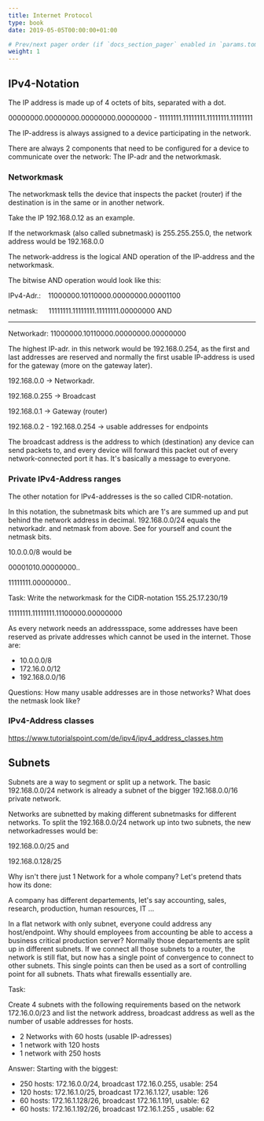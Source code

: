 ```yaml
---
title: Internet Protocol
type: book
date: 2019-05-05T00:00:00+01:00

# Prev/next pager order (if `docs_section_pager` enabled in `params.toml`)
weight: 1
---
```


## IPv4-Notation
The IP address is made up of 4 octets of bits, separated with a dot. 

00000000.00000000.00000000.00000000 - 11111111.11111111.11111111.11111111

The IP-address is always assigned to a device participating in the network.

There are always 2 components that need to be configured for a device to communicate over the network: The IP-adr and the networkmask.

### Networkmask
The networkmask tells the device that inspects the packet (router) if the destination is in the same or in another network.  

Take the IP 192.168.0.12 as an example.

If the networkmask (also called subnetmask) is 255.255.255.0, the network address would be 192.168.0.0

The network-address is the logical AND operation of the IP-address and the networkmask.

The bitwise AND operation would look like this:

IPv4-Adr.: &ensp; 11000000.10110000.00000000.00001100

netmask: &ensp;&ensp; 11111111.11111111.11111111.00000000 AND
___
Networkadr: 11000000.10110000.00000000.00000000

The highest IP-adr. in this network would be 192.168.0.254, as the first and last addresses are reserved and normally the first usable IP-address is used for the gateway (more on the gateway later).

192.168.0.0 -> Networkadr.

192.168.0.255 -> Broadcast

192.168.0.1 -> Gateway (router)

192.168.0.2 - 192.168.0.254 -> usable addresses for endpoints

The broadcast address is the address to which (destination) any device can send packets to, and every device will forward this packet out of every network-connected port it has. It's basically a message to everyone.


### Private IPv4-Address ranges
The other notation for IPv4-addresses is the so called CIDR-notation.

In this notation, the subnetmask bits which are 1's are summed up and put behind the network address in decimal. 192.168.0.0/24 equals the networkadr. and netmask from above. See for yourself and count the netmask bits.

10.0.0.0/8 would be

00001010.00000000..

11111111.00000000..

Task: Write the networkmask for the CIDR-notation 155.25.17.230/19

11111111.11111111.11100000.00000000


As every network needs an addressspace, some addresses have been reserved as private addresses which cannot be used in the internet. Those are:

* 10.0.0.0/8
* 172.16.0.0/12
* 192.168.0.0/16

Questions: How many usable addresses are in those networks? What does the netmask look like?


### IPv4-Address classes

https://www.tutorialspoint.com/de/ipv4/ipv4_address_classes.htm

## Subnets
Subnets are a way to segment or split up a network. The basic 192.168.0.0/24 network is already a subnet of the bigger 192.168.0.0/16 private network.

Networks are subnetted by making different subnetmasks for different networks.
To split the 192.168.0.0/24 network up into two subnets, the new networkadresses would be:

192.168.0.0/25 and

192.168.0.128/25

Why isn't there just 1 Network for a whole company? Let's pretend thats how its done:

A company has different departements, let's say accounting, sales, research, production, human resources, IT ...

In a flat network with only subnet, everyone could address any host/endpoint. Why should employees from accounting be able to access a business critical production server? Normally those departements are split up in different subnets. If we connect all those subnets to a router, the network is still flat, but now has a single point of convergence to connect to other subnets. This single points can then be used as a sort of controlling point for all subnets. Thats what firewalls essentially are. 

Task:

Create 4 subnets with the following requirements based on the network 172.16.0.0/23 and list the network address, broadcast address as well as the number of usable addresses for hosts.
* 2 Networks with 60 hosts (usable IP-adresses)
* 1 network with 120 hosts
* 1 network with 250 hosts


Answer: Starting with the biggest:

- 250 hosts: 172.16.0.0/24, broadcast 172.16.0.255, usable: 254
- 120 hosts: 172.16.1.0/25, broadcast 172.16.1.127, usable: 126
- 60 hosts: 172.16.1.128/26, broadcast 172.16.1.191, usable: 62
- 60 hosts: 172.16.1.192/26, broadcast 172.16.1.255 , usable: 62
